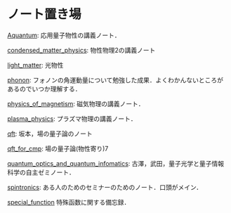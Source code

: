 # ノート置き場

[Aquantum](https://github.com/YutoMSD/AQuantum/blob/main/main.pdf): 応用量子物性の講義ノート．

[condensed_matter_physics](https://github.com/YutoMSD/physics_notes/blob/main/condensed_matter_physics/main.pdf): 物性物理2の講義ノート

[light_matter](): 光物性

[phonon](https://github.com/YutoMSD/physics_notes/blob/main/phonon/main.pdf): フォノンの角運動量について勉強した成果．よくわかんないところがあるのでいつか理解する．

[physics_of_magnetism](https://github.com/YutoMSD/physics_notes/blob/main/physics_of_magnetism/main.pdf): 磁気物理の講義ノート．

[plasma_physics](https://github.com/YutoMSD/physics_notes/blob/main/plasma_physics/main.pdf): プラズマ物理の講義ノート．

[qft](https://github.com/YutoMSD/physics_notes/blob/main/qft/main.pdf): 坂本，場の量子論のノート

[qft_for_cmp](https://github.com/YutoMSD/physics_notes/blob/main/qft_for_cmp/main.pdf): 場の量子論(物性寄り)7

[quantum_optics_and_quantum_infomatics](https://github.com/harry-arbrebleu/quantum-optics-and-info): 古澤，武田，量子光学と量子情報科学の自主ゼミノート．

[spintronics](https://github.com/YutoMSD/physics_notes/blob/main/spintronics/main.pdf): ある人のためのセミナーのためのノート．口頭がメイン．

[special_function](https://github.com/harry-arbrebleu/special_function/blob/main/main.pdf) 特殊函数に関する備忘録．